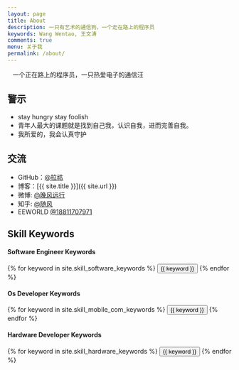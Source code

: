 ```yaml
---
layout: page
title: About
description: 一只有艺术的通信狗，一个走在路上的程序员
keywords: Wang Wentao, 王文涛
comments: true
menu: 关于我
permalink: /about/
---
```


    一个正在路上的程序员，一只热爱电子的通信汪

## 警示

* stay hungry stay foolish
* 青年人最大的课题就是找到自己我，认识自我，进而完善自我。
* 我所爱的，我会认真守护

## 交流

* GitHub：[@拉祜](https://github.com/18811707971)
* 博客：[{{ site.title }}]({{ site.url }})
* 微博: [@晚风远行](http://weibo.com/u/3863902986/home?topnav=1&wvr=6)
* 知乎: [@随风](https://www.zhihu.com/people/qing-yun-feng-cheng/)
* EEWORLD [@18811707971](http://bbs.eeworld.com.cn)

## Skill Keywords

#### Software Engineer Keywords
<div class="btn-inline">
    {% for keyword in site.skill_software_keywords %}
    <button class="btn btn-outline" type="button">{{ keyword }}</button>
    {% endfor %}
</div>

#### Os Developer Keywords
<div class="btn-inline">
    {% for keyword in site.skill_mobile_com_keywords %}
    <button class="btn btn-outline" type="button">{{ keyword }}</button>
    {% endfor %}
</div>

#### Hardware Developer Keywords
<div class="btn-inline">
    {% for keyword in site.skill_hardware_keywords %}
    <button class="btn btn-outline" type="button">{{ keyword }}</button>
    {% endfor %}
</div>
